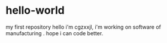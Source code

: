 # hello-world
my first repository
hello i'm cgzxxjl, i'm working on software of manufacturing . hope i can code better.

